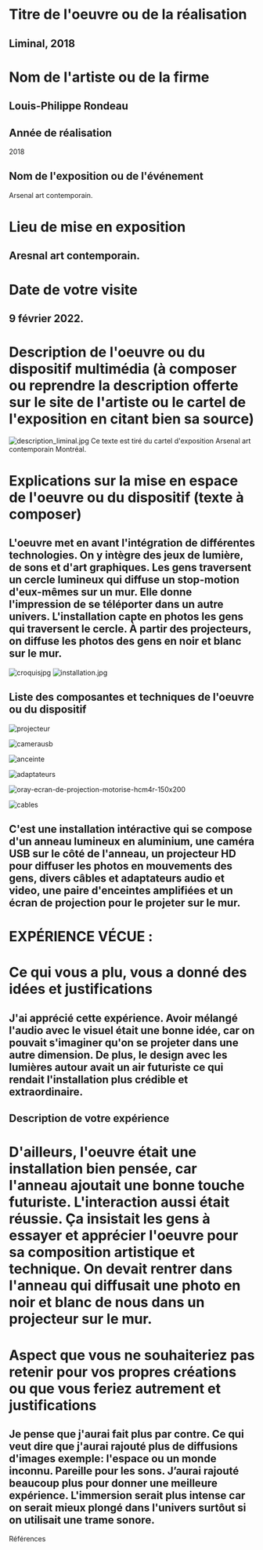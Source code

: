 # Titre de l'oeuvre ou de la réalisation
## Liminal, 2018

# Nom de l'artiste ou de la firme
## Louis-Philippe Rondeau

## Année de réalisation
2018

## Nom de l'exposition ou de l'événement
Arsenal art contemporain.

# Lieu de mise en exposition
## Aresnal art contemporain.

# Date de votre visite
## 9 février 2022.

# Description de l'oeuvre ou du dispositif multimédia (à composer ou reprendre la description offerte sur le site de l'artiste ou le cartel de l'exposition en citant bien sa source)

![description_liminal.jpg](photos/description_liminal.jpg)
Ce texte est tiré du cartel d'exposition Arsenal art contemporain Montréal.



# Explications sur la mise en espace de l'oeuvre ou du dispositif (texte à composer)
## L'oeuvre met en avant l'intégration de différentes technologies. On y intègre des jeux de lumière, de sons et d'art graphiques. Les gens traversent un cercle lumineux qui diffuse un stop-motion d'eux-mêmes sur un mur. Elle donne l'impression de se téléporter dans un autre univers. L'installation capte en photos les gens qui traversent le cercle. À partir des projecteurs, on diffuse les photos des gens en noir et blanc sur le mur. 
![croquisjpg](photos/croquis.jpg)
![installation.jpg](photos/installation.jpg)

## Liste des composantes et techniques de l'oeuvre ou du dispositif 
![projecteur](https://user-images.githubusercontent.com/89608322/155381223-a35a1365-58c9-4907-a69f-0b77af7bb039.jpeg)

![camerausb](https://user-images.githubusercontent.com/89608322/155382201-d0a2b07c-9b4a-4296-80e3-14f1ef3e9a6d.jpeg)

![anceinte](https://user-images.githubusercontent.com/89608322/155382623-94ed05c8-42bf-44eb-bad3-49f729d19e25.jpeg)


![adaptateurs](https://user-images.githubusercontent.com/89608322/155383066-3dd8cf66-0b3c-4845-bed9-781ff24e3391.jpeg)

![oray-ecran-de-projection-motorise-hcm4r-150x200](https://user-images.githubusercontent.com/89608322/155383937-f6350378-3bf4-4462-bbdb-3a070c5c9dca.jpeg)

![cables](https://user-images.githubusercontent.com/89608322/155384323-7363015f-db1c-475f-9330-732d2d9c6a64.jpeg)







## C'est une installation intéractive qui se compose d'un anneau lumineux en aluminium, une caméra USB sur le côté de l'anneau, un projecteur HD pour diffuser les photos en mouvements des gens, divers câbles et adaptateurs audio et video, une paire d'enceintes amplifiées et un écran de projection pour le projeter sur le mur.


# EXPÉRIENCE VÉCUE :

# Ce qui vous a plu, vous a donné des idées et justifications

## J'ai apprécié cette expérience. Avoir mélangé l'audio avec le visuel était une bonne idée, car on pouvait s'imaginer qu'on se projeter dans une autre dimension. De plus, le design avec les lumières autour avait un air futuriste ce qui rendait l'installation plus crédible et extraordinaire.

 ## Description de votre expérience 
 
# D'ailleurs, l'oeuvre était une installation bien pensée, car l'anneau ajoutait une bonne touche futuriste.  L'interaction aussi était réussie. Ça insistait les gens à essayer et apprécier l'oeuvre pour sa composition artistique et technique. On devait rentrer dans l'anneau qui diffusait une photo en noir et blanc de nous dans un projecteur sur le mur.
 

# Aspect que vous ne souhaiteriez pas retenir pour vos propres créations ou que vous feriez autrement et justifications

## Je pense que j'aurai fait plus par contre. Ce qui veut dire que j'aurai rajouté plus de diffusions d'images exemple: l'espace ou un monde inconnu.  Pareille pour les sons. J’aurai rajouté beaucoup plus pour donner une meilleure expérience. L'immersion serait plus intense car on serait mieux plongé dans l'univers surtôut si on utilisait une trame sonore.

Références
